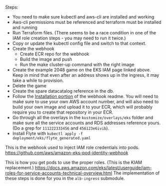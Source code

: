 
Steps:
- You need to make sure kubectl and aws-cli are installed and working
- Aws-cli permissions must be referenced and terraform must be installed and running
- Run Terraform files. (There seems to be a race condition in one of the IAM role creation steps - you may need to run it twice.)
- Copy or update the kubectl config file and switch to that context.
- Create the webhook
  - Create ECR repo for the webhook
  - Build the image and push
  - Run the make cluster-up command with the right image
- Create the example 2048 game on the EKS IAM page linked above. Keep in mind that even after an address shows up in the ingress, it may take a while to provision.
- Delete the game
- Create the spare datacatalog reference in the db.
- Follow the [Installation portion](https://github.com/aws/amazon-eks-pod-identity-webhook/blob/95808cffe6d801822dae122f2f2c87a258d70bb8/README.md#installation) of the webhook readme.  You will need to make sure to use your own AWS account number, and will also need to build your own image and upload it to your ECR, which will probably require you to create that repository in your ECR.
- Go through all the overlays in the `kustomize/overlays/eks` folder and make sure all the service accounts and RDS addresses reference yours. (Do a grep for `111222333456` and `456123e6ivib`).
- Install Flyte with `kubectl apply -f deployment/eks/flyte_generated.yaml`

This is the webhook used to inject IAM role credentials into pods.
https://github.com/aws/amazon-eks-pod-identity-webhook

This is how you get pods to use the proper roles. (This is the KIAM replacement.)
https://docs.aws.amazon.com/eks/latest/userguide/iam-roles-for-service-accounts-technical-overview.html
The implementation of these steps is done for you in the `alb-ingress` submodule.



